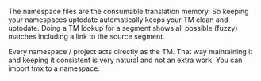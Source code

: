The namespace files are the consumable translation memory. So keeping your namespaces uptodate automatically keeps your TM clean and uptodate. Doing a TM lookup for a segment shows all possible (fuzzy) matches including a link to the source segment.

Every namespace / project acts directly as the TM. That way maintaining it and keeping it consistent is very natural and not an extra work. You can import tmx to a namespace.